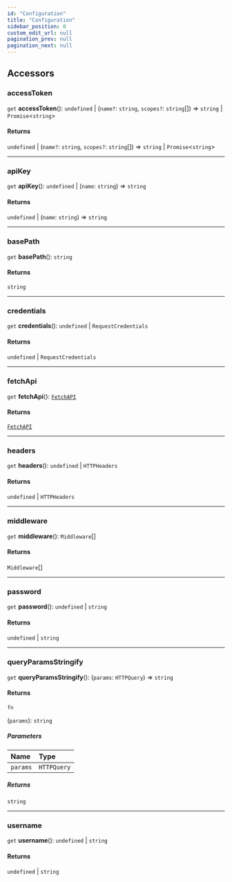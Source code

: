 ```yaml
---
id: "Configuration"
title: "Configuration"
sidebar_position: 0
custom_edit_url: null
pagination_prev: null
pagination_next: null
---
```


## Accessors

### accessToken

`get` **accessToken**(): `undefined` \| (`name?`: `string`, `scopes?`: `string`[]) => `string` \| `Promise`<`string`\>

#### Returns

`undefined` \| (`name?`: `string`, `scopes?`: `string`[]) => `string` \| `Promise`<`string`\>

___

### apiKey

`get` **apiKey**(): `undefined` \| (`name`: `string`) => `string`

#### Returns

`undefined` \| (`name`: `string`) => `string`

___

### basePath

`get` **basePath**(): `string`

#### Returns

`string`

___

### credentials

`get` **credentials**(): `undefined` \| `RequestCredentials`

#### Returns

`undefined` \| `RequestCredentials`

___

### fetchApi

`get` **fetchApi**(): [`FetchAPI`](../modules.md#fetchapi)

#### Returns

[`FetchAPI`](../modules.md#fetchapi)

___

### headers

`get` **headers**(): `undefined` \| `HTTPHeaders`

#### Returns

`undefined` \| `HTTPHeaders`

___

### middleware

`get` **middleware**(): `Middleware`[]

#### Returns

`Middleware`[]

___

### password

`get` **password**(): `undefined` \| `string`

#### Returns

`undefined` \| `string`

___

### queryParamsStringify

`get` **queryParamsStringify**(): (`params`: `HTTPQuery`) => `string`

#### Returns

`fn`

(`params`): `string`

##### Parameters

| Name | Type |
| :------ | :------ |
| `params` | `HTTPQuery` |

##### Returns

`string`

___

### username

`get` **username**(): `undefined` \| `string`

#### Returns

`undefined` \| `string`
